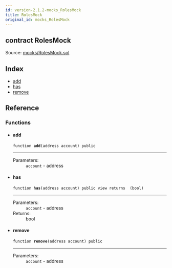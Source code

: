 ```yaml
---
id: version-2.1.2-mocks_RolesMock
title: RolesMock
original_id: mocks_RolesMock
---
```


<div class="contract-doc"><div class="contract"><h2 class="contract-header"><span class="contract-kind">contract</span> RolesMock</h2><div class="source">Source: <a href="https://github.com/OpenZeppelin/zeppelin-solidity/blob/v2.1.2/contracts/mocks/RolesMock.sol" target="_blank">mocks/RolesMock.sol</a></div></div><div class="index"><h2>Index</h2><ul><li><a href="mocks_RolesMock.html#add">add</a></li><li><a href="mocks_RolesMock.html#has">has</a></li><li><a href="mocks_RolesMock.html#remove">remove</a></li></ul></div><div class="reference"><h2>Reference</h2><div class="functions"><h3>Functions</h3><ul><li><div class="item function"><span id="add" class="anchor-marker"></span><h4 class="name">add</h4><div class="body"><code class="signature">function <strong>add</strong><span>(address account) </span><span>public </span></code><hr/><dl><dt><span class="label-parameters">Parameters:</span></dt><dd><div><code>account</code> - address</div></dd></dl></div></div></li><li><div class="item function"><span id="has" class="anchor-marker"></span><h4 class="name">has</h4><div class="body"><code class="signature">function <strong>has</strong><span>(address account) </span><span>public </span><span>view </span><span>returns  (bool) </span></code><hr/><dl><dt><span class="label-parameters">Parameters:</span></dt><dd><div><code>account</code> - address</div></dd><dt><span class="label-return">Returns:</span></dt><dd>bool</dd></dl></div></div></li><li><div class="item function"><span id="remove" class="anchor-marker"></span><h4 class="name">remove</h4><div class="body"><code class="signature">function <strong>remove</strong><span>(address account) </span><span>public </span></code><hr/><dl><dt><span class="label-parameters">Parameters:</span></dt><dd><div><code>account</code> - address</div></dd></dl></div></div></li></ul></div></div></div>
